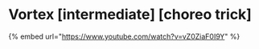 # Vortex \[intermediate] \[choreo trick]

{% embed url="https://www.youtube.com/watch?v=vZ0ZiaF0I9Y" %}
